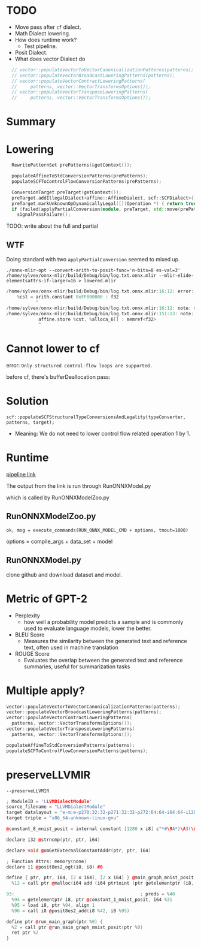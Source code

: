 # TODO

- Move pass after `cf` dialect.
- Math Dialect lowering.
- How does runtime work?
	- Test pipeline.
- Posit Dialect.
- What does vector Dialect do
```cpp
  // vector::populateVectorToVectorCanonicalizationPatterns(patterns);
  // vector::populateVectorBroadcastLoweringPatterns(patterns);
  // vector::populateVectorContractLoweringPatterns(
  //     patterns, vector::VectorTransformsOptions());
  // vector::populateVectorTransposeLoweringPatterns(
  //     patterns, vector::VectorTransformsOptions());
```
# Summary


# Lowering

```cpp
  RewritePatternSet prePatterns(&getContext());

  populateAffineToStdConversionPatterns(prePatterns);
  populateSCFToControlFlowConversionPatterns(prePatterns);

  ConversionTarget preTarget(getContext());
  preTarget.addIllegalDialect<affine::AffineDialect, scf::SCFDialect>();
  preTarget.markUnknownOpDynamicallyLegal([](Operation *) { return true; });
  if (failed(applyPartialConversion(module, preTarget, std::move(prePatterns))))
    signalPassFailure();

```

TODO: write about the full and partial

## WTF

Doing standard with two `applyPartialConversion` seemed to mixed up.

`./onnx-mlir-opt --convert-arith-to-posit-func='n-bits=8 es-val=3' /home/sylvex/onnx-mlir/build/Debug/bin/log.txt.onnx.mlir --mlir-elide-elementsattrs-if-larger=16 > lowered.mlir`

```cpp
/home/sylvex/onnx-mlir/build/Debug/bin/log.txt.onnx.mlir:16:12: error: failed to materialize conversion for result #0 of operation 'arith.constant' that remained live after conversion
    %cst = arith.constant 0xFF800000 : f32
           ^
/home/sylvex/onnx-mlir/build/Debug/bin/log.txt.onnx.mlir:16:12: note: see current operation: %1 = "arith.constant"() <{value = 0xFF800000 : f32}> : () -> f32
/home/sylvex/onnx-mlir/build/Debug/bin/log.txt.onnx.mlir:151:13: note: see existing live user here: "memref.store"(%1, %364) <{nontemporal = false}> : (f32, memref<f32>) -> ()
            affine.store %cst, %alloca_6[] : memref<f32>
            ^
```

# Cannot lower to cf

error: `Only structured control-flow loops are supported.`

before cf, there's bufferDeallocation pass:



# Solution

`scf::populateSCFStructuralTypeConversionsAndLegality(typeConverter, patterns, target);`

- Meaning: We do not need to lower control flow related operation 1 by 1.
# Runtime

[pipeline link](https://www.onnxmlir.xyz/jenkinx/job/ONNX-MLIR-Pipeline-Docker-Build/Model_20Zoo_20Report/)

The output from the link is run through RunONNXModel.py

which is called by RunONNXModelZoo.py

## RunONNXModelZoo.py

`ok, msg = execute_commands(RUN_ONNX_MODEL_CMD + options, tmout=1800)`

options = compile_args + data_set + model

## RunONNXModel.py

clone github and download dataset and model.
# Metric of GPT-2

- Perplexity
	- how well a probability model predicts a sample and is commonly used to evaluate language models, lower the better.
- BLEU Score
	- Measures the similarity between the generated text and reference text, often used in machine translation
- ROUGE Score
	- Evaluates the overlap between the generated text and reference summaries, useful for summarization tasks

# Multiple apply?

```cpp
vector::populateVectorToVectorCanonicalizationPatterns(patterns);
vector::populateVectorBroadcastLoweringPatterns(patterns);
vector::populateVectorContractLoweringPatterns(
  patterns, vector::VectorTransformsOptions());
vector::populateVectorTransposeLoweringPatterns(
  patterns, vector::VectorTransformsOptions());

populateAffineToStdConversionPatterns(patterns);
populateSCFToControlFlowConversionPatterns(patterns);
```

# preserveLLVMIR

`--preserveLLVMIR`

```cpp
; ModuleID = 'LLVMDialectModule'
source_filename = "LLVMDialectModule"
target datalayout = "e-m:e-p270:32:32-p271:32:32-p272:64:64-i64:64-i128:128-f80:128-n8:16:32:64-S128"
target triple = "x86_64-unknown-linux-gnu"

@constant_8_mnist_posit = internal constant [1280 x i8] c"*#\9A*)\A3(\A6\9E\9B\B1\1B\10\A2\14\96-\1B\A1\A2\9C\9F*\9B\96&...

declare i32 @strncmp(ptr, ptr, i64)

declare void @omGetExternalConstantAddr(ptr, ptr, i64)

; Function Attrs: memory(none)
declare i1 @posit8es2_ogt(i8, i8) #0

define { ptr, ptr, i64, [2 x i64], [2 x i64] } @main_graph_mnist_posit(ptr %0, ptr %1, i64 %2, i64 %3, i64 %4, i64 %5, i64 %6, i64 %7, i64 %8, i64 %9, i64 %10) {
  %12 = call ptr @malloc(i64 add (i64 ptrtoint (ptr getelementptr (i8, ptr null, i32 25088) to i64), i64 16))

93:                                               ; preds = %40
  %94 = getelementptr i8, ptr @constant_1_mnist_posit, i64 %31
  %95 = load i8, ptr %94, align 1
  %96 = call i8 @posit8es2_add(i8 %42, i8 %95)

define ptr @run_main_graph(ptr %0) {
  %2 = call ptr @run_main_graph_mnist_posit(ptr %0)
  ret ptr %2
}
```